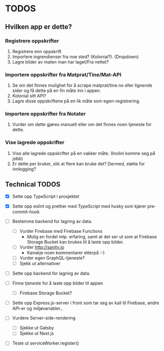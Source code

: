 # TODOS

##  Hvilken app er dette?
### Registrere oppskrifter
1. Registrere enn oppskrift
2. Importere ingrendienser fra noe sted? (Kolonial?). (Dropdown)
3. Lagre bilder av maten man har laget/Fra nettet?
 

### Importere oppskrifter fra Matprat/Tine/Mat-API
1. Se om det finnes mulighet for å scrape matprat/tine.no eller lignende sider og få dette på en fin måte inn i appen.
2. Kolonial sitt API? 
3. Lagre disse oppskriftene på en lik måte som egen-registrering.

### Importere oppskrifter fra Notater
1. Vurder om dette gjøres manuelt eller om det finnes noen tjeneste for dette.

### Vise lagrede oppskrifter
1. Vise alle lagrede oppskrifter på en vakker måte. (Inolini komme seg på jobb) 
2. Er dette per bruker, slik at flere kan bruke det? Dermed, støtte for innlogging?


## Technical TODOS
- [x] Sette opp TypeScript i prosjektet
- [x] Sette opp eslint og prettier med TypeScript med husky som kjører pre-commit-hook
- [ ] Bestemme backend for lagring av data. 
  - [ ] Vurder Firebase med Firebase Functions
    - Mulig en fordel mtp. erfaring, samt at det ser ut som at Firebase Storage Bucket kan brukes til å laste opp bilder.
  - [ ] Vurder http://sanity.io
    - Kanskje noen kommentarer etterpå :-) 
  - [ ] Vurder egen GraphQL-tjeneste?
  - [ ] Sjekk ut alternativer
- [ ] Sette opp backend for lagring av data.
- [ ] Finne tjeneste for å laste opp bilder til appen
  - [ ] Firebase Storage Bucket?
- [ ] Sette opp Express.js-server i front som tar seg av kall til Firebase, andre API-er og miljøvariabler., 
- [ ] Vurdere Server-side-rendering
  - [ ] Sjekke ut Gatsby
  - [ ] Sjekke ut Next.js
- [ ] Teste ut serviceWorker.register()

